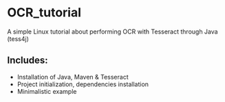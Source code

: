# OCR_tutorial
A simple Linux tutorial about performing OCR with Tesseract through Java (tess4j)

## Includes:
- Installation of Java, Maven & Tesseract
- Project initialization, dependencies installation
- Minimalistic example
